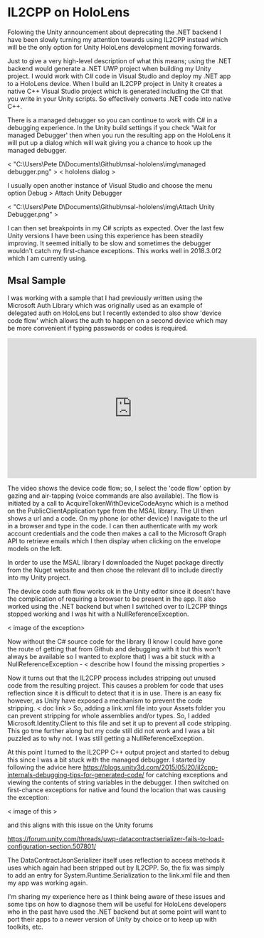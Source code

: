 # IL2CPP on HoloLens

Folowing the Unity announcement about deprecating the .NET backend I have been slowly turning my attention towards using IL2CPP instead which will be the only option for Unity HoloLens development moving forwards. 

Just to give a very high-level description of what this means; using the .NET backend would generate a .NET UWP project when building my Unity project. I would work with C# code in Visual Studio and deploy my .NET app to a HoloLens device. When I build an IL2CPP project in Unity it creates a native C++ Visual Studio project which is generated including the C# that you write in your Unity scripts. So effectively converts .NET code into native C++. 

There is a managed debugger so you can continue to work with C# in a debugging experience. In the Unity build settings if you check 'Wait for managed Debugger' then when you run the resulting app on the HoloLens it will put up a dialog which will wait giving you a chance to hook up the managed debugger.

< "C:\Users\Pete D\Documents\Github\msal-hololens\img\managed debugger.png" >
< hololens dialog >

I usually open another instance of Visual Studio and choose the menu option Debug > Attach Unity Debugger

< "C:\Users\Pete D\Documents\Github\msal-hololens\img\Attach Unity Debugger.png" >

I can then set breakpoints in my C# scripts as expected. Over the last few Unity versions I have been using this experience has been steadily improving. It seemed initially to be slow and sometimes the debugger wouldn't catch my first-chance exceptions. This works well in 2018.3.0f2 which I am currently using.

## Msal Sample

I was working with a sample that I had previously written using the Microsoft Auth Library which was originally used as an example of delegated auth on HoloLens but I recently extended to also show 'device code flow' which allows the auth to happen on a second device which may be more convenient if typing passwords or codes is required.

<iframe width="560" height="315" src="https://www.youtube.com/embed/pKO8AxSIyGw" frameborder="0" allow="accelerometer; autoplay; encrypted-media; gyroscope; picture-in-picture" allowfullscreen></iframe>

The video shows the device code flow; so, I select the 'code flow' option by gazing and air-tapping (voice commands are also available). The flow is initiated by a call to AcquireTokenWithDeviceCodeAsync which is a method on the PublicClientApplication type from the MSAL library. The UI then shows a url and a code. On my phone (or other device) I navigate to the url in a browser and type in the code. I can then authenticate with my work account credentials and the code then makes a call to the Microsoft Graph API to retrieve emails which I then display when clicking on the envelope models on the left.


In order to use the MSAL library I downloaded the Nuget package directly from the Nuget website and then chose the relevant dll to include directly into my Unity project.

The device code auth flow works ok in the Unity editor since it doesn't have the complication of requiring a browser to be present in the app. It also worked using the .NET backend but when I switched over to IL2CPP things stopped working and I was hit with a NullReferenceException.

< image of the exception>

Now without the C# source code for the library (I know I could have gone the route of getting that from Github and debugging with it but this won't always be available so I wanted to explore that) I was a bit stuck with a NullReferenceException - < describe how I found the missing properties >

Now it turns out that the IL2CPP process includes stripping out unused code from the resulting project. This causes a problem for code that uses reflection since it is difficult to detect that it is in use. There is an easy fix however, as Unity have exposed a mechanism to prevent the code stripping. < doc link > So, adding a link.xml file into your Assets folder you can prevent stripping for whole assemblies and/or types. So, I added Microsoft.Identity.Client to this file and set it up to prevent all code stripping. This go tme further along but my code still did not work and I was a bit puzzled as to why not. I was still getting a NullReferenceException. 

At this point I turned to the IL2CPP C++ output project and started to debug this since I was a bit stuck with the managed debugger. I started by following the advice here https://blogs.unity3d.com/2015/05/20/il2cpp-internals-debugging-tips-for-generated-code/ for catching exceptions and viewing the contents of string variables in the debugger. I then switched on first-chance exceptions for native and found the location that was causing the exception:

< image of this >

and this aligns with this issue on the Unity forums 

https://forum.unity.com/threads/uwp-datacontractserializer-fails-to-load-configuration-section.507801/ 

The DataContractJsonSerializer itself uses reflection to access methods it uses which again had been stripped out by IL2CPP. So, the fix was simply to add an entry for System.Runtime.Serialization to the link.xml file and then my app was working again. 

I'm sharing my experience here as I think being aware of these issues and some tips on how to diagnose them will be useful for HoloLens developers who in the past have used the .NET backend but at some point will want to port their apps to a newer version of Unity by choice or to keep up with toolkits, etc.